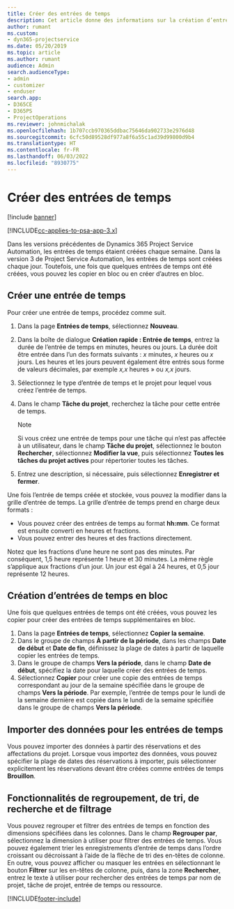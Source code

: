 ```yaml
---
title: Créer des entrées de temps
description: Cet article donne des informations sur la création d’entrées de temps.
author: rumant
ms.custom:
- dyn365-projectservice
ms.date: 05/20/2019
ms.topic: article
ms.author: rumant
audience: Admin
search.audienceType:
- admin
- customizer
- enduser
search.app:
- D365CE
- D365PS
- ProjectOperations
ms.reviewer: johnmichalak
ms.openlocfilehash: 1b707ccb970365ddbac75646da902733e2976d48
ms.sourcegitcommit: 6cfc50d89528df977a8f6a55c1ad39d99800d9b4
ms.translationtype: HT
ms.contentlocale: fr-FR
ms.lasthandoff: 06/03/2022
ms.locfileid: "8930775"
---
```

# <a name="create-time-entries"></a>Créer des entrées de temps

[!include [banner](../includes/psa-now-project-operations.md)]

[!INCLUDE[cc-applies-to-psa-app-3.x](../includes/cc-applies-to-psa-app-3x.md)]

Dans les versions précédentes de Dynamics 365 Project Service Automation, les entrées de temps étaient créées chaque semaine. Dans la version 3 de Project Service Automation, les entrées de temps sont créées chaque jour. Toutefois, une fois que quelques entrées de temps ont été créées, vous pouvez les copier en bloc ou en créer d’autres en bloc.

## <a name="create-a-time-entry"></a>Créer une entrée de temps

Pour créer une entrée de temps, procédez comme suit.

1. Dans la page **Entrées de temps**, sélectionnez **Nouveau**.
2. Dans la boîte de dialogue **Création rapide : Entrée de temps**, entrez la durée de l’entrée de temps en minutes, heures ou jours. La durée doit être entrée dans l’un des formats suivants : *x* minutes, *x* heures ou *x* jours. Les heures et les jours peuvent également être entrés sous forme de valeurs décimales, par exemple *x,x* heures » ou *x,x* jours.
3. Sélectionnez le type d’entrée de temps et le projet pour lequel vous créez l’entrée de temps.
4. Dans le champ **Tâche du projet**, recherchez la tâche pour cette entrée de temps.

    > [!NOTE]
    > Si vous créez une entrée de temps pour une tâche qui n’est pas affectée à un utilisateur, dans le champ **Tâche du projet**, sélectionnez le bouton **Rechercher**, sélectionnez **Modifier la vue**, puis sélectionnez **Toutes les tâches du projet actives** pour répertorier toutes les tâches.

5. Entrez une description, si nécessaire, puis sélectionnez **Enregistrer et fermer**.

Une fois l’entrée de temps créée et stockée, vous pouvez la modifier dans la grille d’entrée de temps. La grille d’entrée de temps prend en charge deux formats :

- Vous pouvez créer des entrées de temps au format **hh:mm**. Ce format est ensuite converti en heures et fractions.
- Vous pouvez entrer des heures et des fractions directement.

Notez que les fractions d’une heure ne sont pas des minutes. Par conséquent, 1,5 heure représente 1 heure et 30 minutes. La même règle s’applique aux fractions d’un jour. Un jour est égal à 24 heures, et 0,5 jour représente 12 heures.

## <a name="bulk-create-time-entries"></a>Création d’entrées de temps en bloc

Une fois que quelques entrées de temps ont été créées, vous pouvez les copier pour créer des entrées de temps supplémentaires en bloc.

1. Dans la page **Entrées de temps**, sélectionnez **Copier la semaine**.
2. Dans le groupe de champs **À partir de la période**, dans les champs **Date de début** et **Date de fin**, définissez la plage de dates à partir de laquelle copier les entrées de temps.
3. Dans le groupe de champs **Vers la période**, dans le champ **Date de début**, spécifiez la date pour laquelle créer des entrées de temps.
4. Sélectionnez **Copier** pour créer une copie des entrées de temps correspondant au jour de la semaine spécifiée dans le groupe de champs **Vers la période**. Par exemple, l’entrée de temps pour le lundi de la semaine dernière est copiée dans le lundi de la semaine spécifiée dans le groupe de champs **Vers la période**.

## <a name="import-data-for-time-entries"></a>Importer des données pour les entrées de temps

Vous pouvez importer des données à partir des réservations et des affectations du projet. Lorsque vous importez des données, vous pouvez spécifier la plage de dates des réservations à importer, puis sélectionner explicitement les réservations devant être créées comme entrées de temps **Brouillon**.

## <a name="group-by-sort-search-and-filter-capabilities"></a>Fonctionnalités de regroupement, de tri, de recherche et de filtrage

Vous pouvez regrouper et filtrer des entrées de temps en fonction des dimensions spécifiées dans les colonnes. Dans le champ **Regrouper par**, sélectionnez la dimension à utiliser pour filtrer des entrées de temps. Vous pouvez également trier les enregistrements d’entrée de temps dans l’ordre croissant ou décroissant à l’aide de la flèche de tri des en-têtes de colonne. En outre, vous pouvez afficher ou masquer les entrées en sélectionnant le bouton **Filtrer** sur les en-têtes de colonne, puis, dans la zone **Rechercher**, entrez le texte à utiliser pour rechercher des entrées de temps par nom de projet, tâche de projet, entrée de temps ou ressource.


[!INCLUDE[footer-include](../includes/footer-banner.md)]
